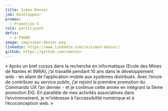 ```yaml
---
title: Simon Denier
job: Développeur
promos:
  - Promotion 5
role: participant
defis:
  - e-PSHAD
image: img/simon-denier.png
linkedin: https://www.linkedin.com/in/simon-denier/
github: https://github.com/sdenier
---
```

« Après un bref cursus dans la recherche en informatique (Ecole des Mines de Nantes et INRIA), j’ai travaillé pendant 10 ans dans le développement web - en allant de l’application mobile aux systèmes distribués. Avec l’envie de contribuer au service public, j’ai rejoint la première promotion du Commando UX l’an dernier - et je continue cette année en intégrant la 5ème promotion EIG. En parallèle de mes activités associatives dans l’environnement, je m’intéresse à l’accessibilité numérique et à l’écoconception web. »
